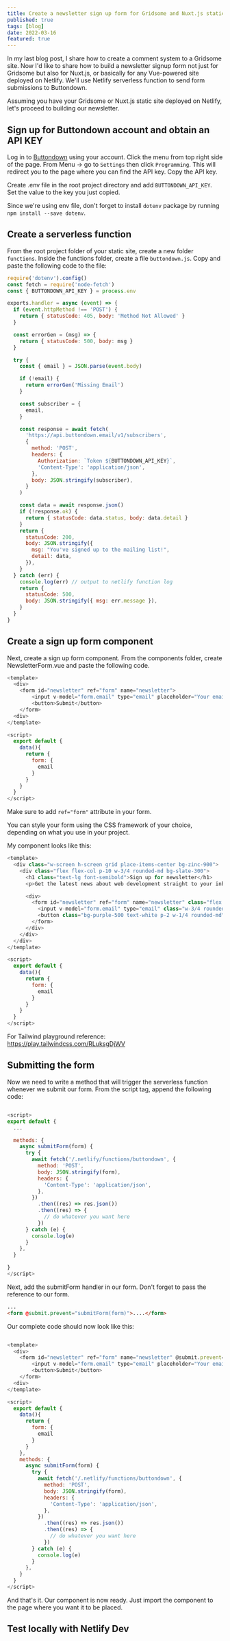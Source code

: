```yaml
---
title: Create a newsletter sign up form for Gridsome and Nuxt.js static site using Buttondown and Netlify Serverless Functions
published: true
tags: [blog]
date: 2022-03-16
featured: true
---
```


In my last blog post, I share how to create a comment system to a Gridsome site. Now I'd like to share how to build a newsletter signup form not just for Gridsome but also for Nuxt.js, or basically for any Vue-powered site deployed on Netlify. We'll use Netlify serverless function to send form submissions to Buttondown.

<table-of-content :toc="toc"></table-of-content>

Assuming you have your Gridsome or Nuxt.js static site deployed on Netlify, let's proceed to building our newsletter.

## Sign up for Buttondown account and obtain an API KEY

Log in to [Buttondown](https://buttondown.email) using your account. Click the menu from top right side of the page. From Menu -> go to `Settings` then click `Programming`. This will redirect you to the page where you can find the API key. Copy the API key.

Create .env file in the root project directory and add `BUTTONDOWN_API_KEY`. Set the value to the key you just copied.

Since we're using env file, don't forget to install `dotenv` package by running `npm install --save dotenv`.

## Create a serverless function

From the root project folder of your static site, create a new folder `functions`. Inside the functions folder, create a file `buttondown.js`. Copy and paste the following code to the file:

```javascript
require('dotenv').config()
const fetch = require('node-fetch')
const { BUTTONDOWN_API_KEY } = process.env

exports.handler = async (event) => {
  if (event.httpMethod !== 'POST') {
    return { statusCode: 405, body: 'Method Not Allowed' }
  }

  const errorGen = (msg) => {
    return { statusCode: 500, body: msg }
  }

  try {
    const { email } = JSON.parse(event.body)

    if (!email) {
      return errorGen('Missing Email')
    }

    const subscriber = {
      email,
    }

    const response = await fetch(
      'https://api.buttondown.email/v1/subscribers',
      {
        method: 'POST',
        headers: {
          Authorization: `Token ${BUTTONDOWN_API_KEY}`,
          'Content-Type': 'application/json',
        },
        body: JSON.stringify(subscriber),
      }
    )

    const data = await response.json()
    if (!response.ok) {
      return { statusCode: data.status, body: data.detail }
    }
    return {
      statusCode: 200,
      body: JSON.stringify({
        msg: "You've signed up to the mailing list!",
        detail: data,
      }),
    }
  } catch (err) {
    console.log(err) // output to netlify function log
    return {
      statusCode: 500,
      body: JSON.stringify({ msg: err.message }),
    }
  }
}
```

## Create a sign up form component

Next, create a sign up form component. From the components folder, create NewsletterForm.vue and paste the following code.

```javascript
<template>
  <div>
    <form id="newsletter" ref="form" name="newsletter">
        <input v-model="form.email" type="email" placeholder="Your email address" />
        <button>Submit</button>
    </form>
  <div>
</template>

<script>
  export default {
    data(){
      return {
        form: {
          email
        }
      }
    }
  }
</script>
```

Make sure to add `ref="form"` attribute in your form.

You can style your form using the CSS framework of your choice, depending on what you use in your project.

My component looks like this:

```javascript
<template>
  <div class="w-screen h-screen grid place-items-center bg-zinc-900">
    <div class="flex flex-col p-10 w-3/4 rounded-md bg-slate-300">
      <h1 class="text-lg font-semibold">Sign up for newsletter</h1>
      <p>Get the latest news about web development straight to your inbox</p>

      <div>
        <form id="newsletter" ref="form" name="newsletter" class="flex justify-between space-x-3 mt-2">
          <input v-model="form.email" type="email" class="w-3/4 rounded-md p-2" placeholder="Your email address" />
          <button class="bg-purple-500 text-white p-2 w-1/4 rounded-md">Submit</button>
        </form>
      </div>
    </div>
  </div>
</template>

<script>
  export default {
    data(){
      return {
        form: {
          email
        }
      }
    }
  }
</script>

```

For Tailwind playground reference: https://play.tailwindcss.com/RLuksgDjWV

## Submitting the form

Now we need to write a method that will trigger the serverless function whenever we submit our form. From the script tag, append the following code:

```javascript

<script>
export default {
  ...

  methods: {
    async submitForm(form) {
      try {
        await fetch('/.netlify/functions/buttondown', {
          method: 'POST',
          body: JSON.stringify(form),
          headers: {
            'Content-Type': 'application/json',
          },
        })
          .then((res) => res.json())
          .then((res) => {
            // do whatever you want here
          })
      } catch (e) {
        console.log(e)
      }
    },
  }

}
</script>

```

Next, add the submitForm handler in our form. Don't forget to pass the reference to our form.

```html
...
<form @submit.prevent="submitForm(form)">....</form>
```

Our complete code should now look like this:

```javascript

<template>
  <div>
    <form id="newsletter" ref="form" name="newsletter" @submit.prevent="submitForm(form)">
        <input v-model="form.email" type="email" placeholder="Your email address" />
        <button>Submit</button>
    </form>
  <div>
</template>

<script>
  export default {
    data(){
      return {
        form: {
          email
        }
      }
    },
    methods: {
      async submitForm(form) {
        try {
          await fetch('/.netlify/functions/buttondown', {
            method: 'POST',
            body: JSON.stringify(form),
            headers: {
              'Content-Type': 'application/json',
            },
          })
            .then((res) => res.json())
            .then((res) => {
              // do whatever you want here
            })
        } catch (e) {
          console.log(e)
        }
      },
    }
  }
</script>

```

And that's it. Our component is now ready. Just import the component to the page where you want it to be placed.

## Test locally with Netlify Dev
